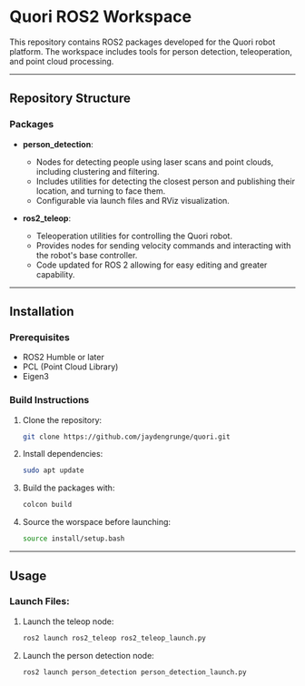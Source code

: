 # Quori ROS2 Workspace

This repository contains ROS2 packages developed for the Quori robot platform. The workspace includes tools for person detection, teleoperation, and point cloud processing.

---

## Repository Structure

### **Packages**
- **person_detection**: 
  - Nodes for detecting people using laser scans and point clouds, including clustering and filtering.
  - Includes utilities for detecting the closest person and publishing their location, and turning to face them.
  - Configurable via launch files and RViz visualization.

- **ros2_teleop**: 
  - Teleoperation utilities for controlling the Quori robot.
  - Provides nodes for sending velocity commands and interacting with the robot's base controller.
  - Code updated for ROS 2 allowing for easy editing and greater capability.

---

## Installation

### Prerequisites
- ROS2 Humble or later
- PCL (Point Cloud Library)
- Eigen3

### Build Instructions
1. Clone the repository:
   ```bash
   git clone https://github.com/jaydengrunge/quori.git

2. Install dependencies:
   ```bash
   sudo apt update

3. Build the packages with:
   ```bash
   colcon build

4. Source the worspace before launching:
   ```bash
   source install/setup.bash

---

## Usage

### Launch Files:
1. Launch the teleop node:
   ```bash
   ros2 launch ros2_teleop ros2_teleop_launch.py

2. Launch the person detection node:
   ```bash
   ros2 launch person_detection person_detection_launch.py


